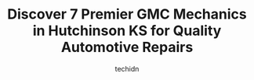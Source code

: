 ---
layout: ampstory
image: https://images.unsplash.com/photo-1617814076367-b759c7d7e738?ixlib=rb-4.0.3&ixid=MnwxMjA3fDB8MHxwaG90by1wYWdlfHx8fGVufDB8fHx8&auto=format&fit=crop&w=640&h=853&q=80
author: techidn
featured: false
description: Looking for reliable and skilled GMC Mechanic in Hutchinson KS, USA? Your search ends here with the 7 best GMC Mechanic in town. With their expertise and commitment to delivering exceptional
title: Discover 7 Premier GMC Mechanics in Hutchinson KS for Quality Automotive Repairs
cover:
   title: Discover 7 Premier GMC Mechanics in Hutchinson KS for Quality Automotive Repairs
   subtitle: Rickpate
   background: https://images.unsplash.com/photo-1617814076367-b759c7d7e738?ixlib=rb-4.0.3&ixid=MnwxMjA3fDB8MHxwaG90by1wYWdlfHx8fGVufDB8fHx8&auto=format&fit=crop&w=640&h=853&q=80

pages: 
 - layout: thirds
   top: <h1>#1 Red Rock Auto Center, Inc.</h1>
   bottom: "<p>First time using Red Rock Auto and it was a great experience. The prices were fair, Brian was very responsive and helpful. Mark gave great advice concerning the primary p</p>"
   background: https://www.knot35.com/toplist/wp-content/uploads/2023/06/best-gmc-mechanic-1-in-hutchinson-ks-1685834598.jpeg
   backgroundblur: true
 - layout: thirds
   top: <h1>#2 Matts Auto</h1>
   bottom: "<p>827 Grant St, Hutchinson, KS 67501, United States</p>"
   background: https://www.knot35.com/toplist/wp-content/uploads/2023/06/best-gmc-mechanic-2-in-hutchinson-ks-1685834598.jpeg
   cta:
      link: https://www.knot35.com/toplist/discover-7-premier-gmc-mechanics-in-hutchinson-ks-for-quality-automotive-repairs/
      text: Discover 7 Premier GMC Mechanics in Hutchinson KS for Quality Automotive Repairs
 - layout: thirds
   top: <h1>#3 Bob Goertz Auto Repair, Inc.</h1>
   bottom: "<p>101 E Sherman St, Hutchinson, KS 67501, United States</p>"
   background: https://www.knot35.com/toplist/wp-content/uploads/2023/06/best-gmc-mechanic-3-in-hutchinson-ks-1685834599.jpeg
   cta:
      link: https://www.knot35.com/toplist/discover-7-premier-gmc-mechanics-in-hutchinson-ks-for-quality-automotive-repairs/
      text: Discover 7 Premier GMC Mechanics in Hutchinson KS for Quality Automotive Repairs
 - layout: thirds
   top: <h1>#4 Conklin Buick GMC Hutchinson Service</h1>
   bottom: "<p>1400 E 11th Ave, Hutchinson, KS 67501, United States</p>"
   background: https://images.unsplash.com/photo-1533998839656-76f5e4b2bccb?ixlib=rb-4.0.3&ixid=MnwxMjA3fDB8MHxwaG90by1wYWdlfHx8fGVufDB8fHx8&auto=format&fit=crop&w=640&h=853&q=80
   cta:
      link: https://www.knot35.com/toplist/discover-7-premier-gmc-mechanics-in-hutchinson-ks-for-quality-automotive-repairs/
      text: Discover 7 Premier GMC Mechanics in Hutchinson KS for Quality Automotive Repairs
 - layout: thirds
   top: <h1>#5 Baughman Auto Services</h1>
   bottom: "<p>410 N Washington St, Hutchinson, KS 67501, United States</p>"
   background: https://images.unsplash.com/photo-1618005182384-a83a8bd57fbe?ixlib=rb-4.0.3&ixid=MnwxMjA3fDB8MHxwaG90by1wYWdlfHx8fGVufDB8fHx8&auto=format&fit=crop&w=640&h=853&q=80
   cta:
      link: https://www.knot35.com/toplist/discover-7-premier-gmc-mechanics-in-hutchinson-ks-for-quality-automotive-repairs/
      text: Discover 7 Premier GMC Mechanics in Hutchinson KS for Quality Automotive Repairs
 - layout: thirds
   top: <h1>#6 Markers European Auto Service</h1>
   bottom: "<p>822 E 56th Ave, Hutchinson, KS 67502, United States</p>"
   background: https://images.unsplash.com/photo-1574169208507-84376144848b?ixlib=rb-4.0.3&ixid=MnwxMjA3fDB8MHxwaG90by1wYWdlfHx8fGVufDB8fHx8&auto=format&fit=crop&w=640&h=853&q=80
   cta:
      link: https://www.knot35.com/toplist/discover-7-premier-gmc-mechanics-in-hutchinson-ks-for-quality-automotive-repairs/
      text: Discover 7 Premier GMC Mechanics in Hutchinson KS for Quality Automotive Repairs
 - layout: thirds
   top: <h1>#7 ROBS GARAGE</h1>
   bottom: "<p>2330 E 4th Ave, Hutchinson, KS 67501, United States</p>"
   background: https://images.unsplash.com/photo-1557672172-298e090bd0f1?ixlib=rb-4.0.3&ixid=MnwxMjA3fDB8MHxwaG90by1wYWdlfHx8fGVufDB8fHx8&auto=format&fit=crop&w=640&h=853&q=80
   cta:
      link: https://www.knot35.com/toplist/discover-7-premier-gmc-mechanics-in-hutchinson-ks-for-quality-automotive-repairs/
      text: Discover 7 Premier GMC Mechanics in Hutchinson KS for Quality Automotive Repairs
 - layout: thirds
   middle: Continue reading...
   background: https://images.unsplash.com/photo-1567095761054-7a02e69e5c43?ixlib=rb-4.0.3&ixid=MnwxMjA3fDB8MHxwaG90by1wYWdlfHx8fGVufDB8fHx8&auto=format&fit=crop&w=640&h=853&q=80
   cta:
      link: https://www.knot35.com/toplist/discover-7-premier-gmc-mechanics-in-hutchinson-ks-for-quality-automotive-repairs/
      text: Discover 7 Premier GMC Mechanics in Hutchinson KS for Quality Automotive Repairs
      
---